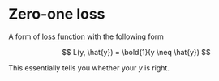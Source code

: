 # Zero-one loss

A form of [loss function](202210061216) with the following form

$$
L(y, \hat{y}) = \bold{1}(y \neq \hat{y})
$$

This essentially tells you whether your $y$ is right.
